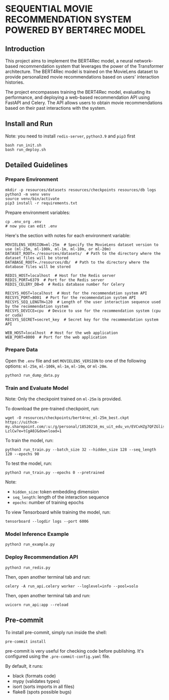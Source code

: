 # SEQUENTIAL MOVIE RECOMMENDATION SYSTEM POWERED BY BERT4REC MODEL

## Introduction

This project aims to implement the BERT4Rec model, a neural network-based recommendation system that leverages the power of the Transformer architecture. The BERT4Rec model is trained on the MovieLens dataset to provide personalized movie recommendations based on users' interaction histories.

The project encompasses training the BERT4Rec model, evaluating its performance, and deploying a web-based recommendation API using FastAPI and Celery. The API allows users to obtain movie recommendations based on their past interactions with the system.

## Install and Run
Note: you need to install `redis-server`, `python3.9` and `pip3` first
```
bash run_init.sh
bash run_deploy.sh
```

## Detailed Guidelines

### Prepare Environment

```
mkdir -p resources/datasets resources/checkpoints resources/db logs
python3 -m venv venv
source venv/bin/activate
pip3 install -r requirements.txt
```

Prepare environment variables:

```
cp .env_org .env
# now you can edit .env
```

Here's the section with notes for each environment variable:
```
MOVIELENS_VERSION=ml-25m  # Specify the MovieLens dataset version to use (ml-25m, ml-100k, ml-1m, ml-10m, or ml-20m)
DATASET_ROOT=./resources/datasets/  # Path to the directory where the dataset files will be stored
DATABASE_ROOT=./resources/db/  # Path to the directory where the database files will be stored

REDIS_HOST=localhost  # Host for the Redis server
REDIS_PORT=6379  # Port for the Redis server
REDIS_CELERY_DB=0  # Redis database number for Celery

RECSYS_HOST=localhost  # Host for the recommendation system API
RECSYS_PORT=8001  # Port for the recommendation system API
RECSYS_SEQ_LENGTH=120  # Length of the user interaction sequence used by the recommendation system
RECSYS_DEVICE=cpu  # Device to use for the recommendation system (cpu or cuda)
RECSYS_SECRET=secret_key  # Secret key for the recommendation system API

WEB_HOST=localhost  # Host for the web application
WEB_PORT=8000  # Port for the web application
```

### Prepare Data

Open the `.env` file and set `MOVIELENS_VERSION` to one of the following options: `ml-25m`, `ml-100k`, `ml-1m`, `ml-10m`, or `ml-20m`.

```
python3 run_dump_data.py
```

### Train and Evaluate Model

Note: Only the checkpoint trained on `ml-25m` is provided.

To download the pre-trained checkpoint, run:

```
wget -O resources/checkpoints/bert4rec_ml-25m_best.ckpt https://uithcm-my.sharepoint.com/:u:/g/personal/18520216_ms_uit_edu_vn/EVCvHZg7QFZGlis704IiPdIBMJxIK37tcVGUM9zY-LzlCw?e=tCgA0J&download=1
```

To train the model, run:

```
python3 run_train.py --batch_size 32 --hidden_size 128 --seq_length 120 --epochs 90
```

To test the model, run:
```
python3 run_train.py --epochs 0 --pretrained
```

Note:

- `hidden_size`: token embedding dimension
- `seq_length`: length of the interaction sequence
- `epochs`: number of training epochs

To view Tensorboard while training the model, run:

```
tensorboard --logdir logs --port 6006
```

### Model Inference Example

```
python3 run_example.py
```

### Deploy Recommendation API

```
python3 run_redis.py
```

Then, open another terminal tab and run:

```
celery -A run_api.celery worker --loglevel=info --pool=solo
```

Then, open another terminal tab and run:

```
uvicorn run_api:app --reload
```

## Pre-commit

To install pre-commit, simply run inside the shell:

```bash
pre-commit install
```

pre-commit is very useful for checking code before publishing. It's configured using the `.pre-commit-config.yaml` file.

By default, it runs:

- black (formats code)
- mypy (validates types)
- isort (sorts imports in all files)
- flake8 (spots possible bugs)
